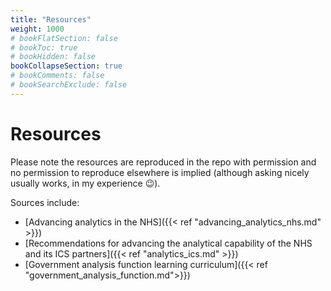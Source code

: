 ```yaml
---
title: "Resources"
weight: 1000
# bookFlatSection: false
# bookToc: true
# bookHidden: false
bookCollapseSection: true
# bookComments: false
# bookSearchExclude: false
---
```


# Resources

Please note the resources are reproduced in the repo with permission and no permission to reproduce elsewhere is implied (although asking nicely usually works, in my experience :wink:).

Sources include: 

* [Advancing analytics in the NHS]({{< ref "advancing_analytics_nhs.md" >}})
* [Recommendations for advancing the analytical capability of the NHS and its ICS partners]({{< ref "analytics_ics.md" >}})
* [Government analysis function learning curriculum]({{< ref "government_analysis_function.md">}})
